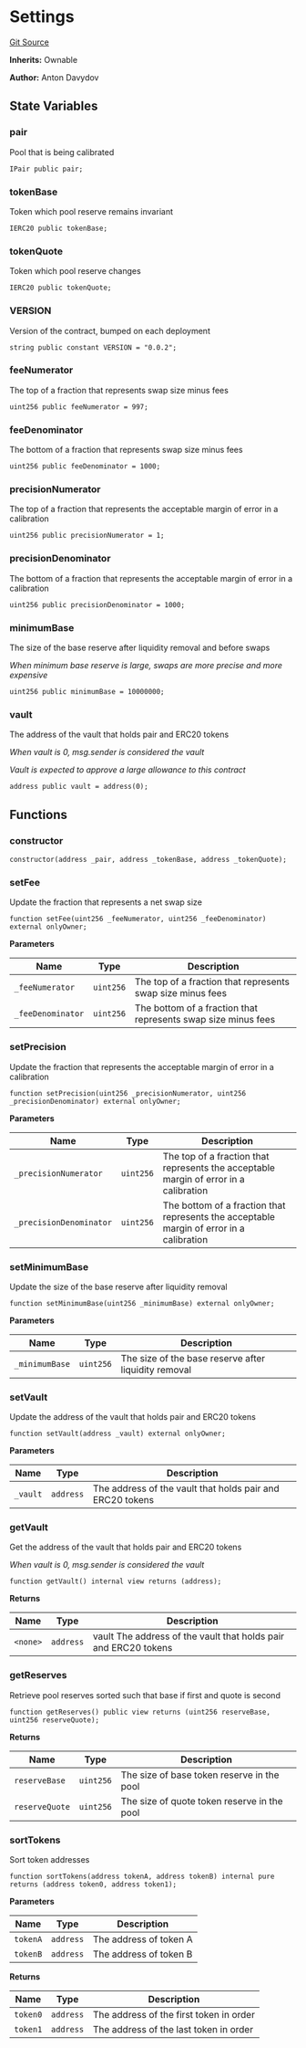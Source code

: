 # Settings
[Git Source](https://github.com/fetsorn/calibrator/blob/fae732b2e54a8c19e7be5f987150a473afd2869c/contracts/Settings.sol)

**Inherits:**
Ownable

**Author:**
Anton Davydov


## State Variables
### pair
Pool that is being calibrated


```solidity
IPair public pair;
```


### tokenBase
Token which pool reserve remains invariant


```solidity
IERC20 public tokenBase;
```


### tokenQuote
Token which pool reserve changes


```solidity
IERC20 public tokenQuote;
```


### VERSION
Version of the contract, bumped on each deployment


```solidity
string public constant VERSION = "0.0.2";
```


### feeNumerator
The top of a fraction that represents swap size minus fees


```solidity
uint256 public feeNumerator = 997;
```


### feeDenominator
The bottom of a fraction that represents swap size minus fees


```solidity
uint256 public feeDenominator = 1000;
```


### precisionNumerator
The top of a fraction that represents the acceptable margin of error in a calibration


```solidity
uint256 public precisionNumerator = 1;
```


### precisionDenominator
The bottom of a fraction that represents the acceptable margin of error in a calibration


```solidity
uint256 public precisionDenominator = 1000;
```


### minimumBase
The size of the base reserve after liquidity removal and before swaps

*When minimum base reserve is large, swaps are more precise and more expensive*


```solidity
uint256 public minimumBase = 10000000;
```


### vault
The address of the vault that holds pair and ERC20 tokens

*When vault is 0, msg.sender is considered the vault*

*Vault is expected to approve a large allowance to this contract*


```solidity
address public vault = address(0);
```


## Functions
### constructor


```solidity
constructor(address _pair, address _tokenBase, address _tokenQuote);
```

### setFee

Update the fraction that represents a net swap size


```solidity
function setFee(uint256 _feeNumerator, uint256 _feeDenominator) external onlyOwner;
```
**Parameters**

|Name|Type|Description|
|----|----|-----------|
|`_feeNumerator`|`uint256`|The top of a fraction that represents swap size minus fees|
|`_feeDenominator`|`uint256`|The bottom of a fraction that represents swap size minus fees|


### setPrecision

Update the fraction that represents the acceptable margin of error in a calibration


```solidity
function setPrecision(uint256 _precisionNumerator, uint256 _precisionDenominator) external onlyOwner;
```
**Parameters**

|Name|Type|Description|
|----|----|-----------|
|`_precisionNumerator`|`uint256`|The top of a fraction that represents the acceptable margin of error in a calibration|
|`_precisionDenominator`|`uint256`|The bottom of a fraction that represents the acceptable margin of error in a calibration|


### setMinimumBase

Update the size of the base reserve after liquidity removal


```solidity
function setMinimumBase(uint256 _minimumBase) external onlyOwner;
```
**Parameters**

|Name|Type|Description|
|----|----|-----------|
|`_minimumBase`|`uint256`|The size of the base reserve after liquidity removal|


### setVault

Update the address of the vault that holds pair and ERC20 tokens


```solidity
function setVault(address _vault) external onlyOwner;
```
**Parameters**

|Name|Type|Description|
|----|----|-----------|
|`_vault`|`address`|The address of the vault that holds pair and ERC20 tokens|


### getVault

Get the address of the vault that holds pair and ERC20 tokens

*When vault is 0, msg.sender is considered the vault*


```solidity
function getVault() internal view returns (address);
```
**Returns**

|Name|Type|Description|
|----|----|-----------|
|`<none>`|`address`|vault The address of the vault that holds pair and ERC20 tokens|


### getReserves

Retrieve pool reserves sorted such that base if first and quote is second


```solidity
function getReserves() public view returns (uint256 reserveBase, uint256 reserveQuote);
```
**Returns**

|Name|Type|Description|
|----|----|-----------|
|`reserveBase`|`uint256`|The size of base token reserve in the pool|
|`reserveQuote`|`uint256`|The size of quote token reserve in the pool|


### sortTokens

Sort token addresses


```solidity
function sortTokens(address tokenA, address tokenB) internal pure returns (address token0, address token1);
```
**Parameters**

|Name|Type|Description|
|----|----|-----------|
|`tokenA`|`address`|The address of token A|
|`tokenB`|`address`|The address of token B|

**Returns**

|Name|Type|Description|
|----|----|-----------|
|`token0`|`address`|The address of the first token in order|
|`token1`|`address`|The address of the last token in order|


